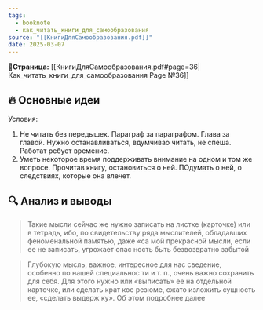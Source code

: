 ```yaml
---
tags:
  - booknote
  - как_читать_книги_для_самообразования
source: "[[КнигиДляСамообразования.pdf]]"
date: 2025-03-07
---
```

**📝Страница:** [[КнигиДляСамообразования.pdf#page=36|Как_читать_книги_для_самообразования Page №36]]  

## 🔥 Основные идеи 
Условия:
1) Не читать без передышек. Параграф за параграфом. Глава за главой. Нужно останавливаться, вдумчивао читать, не спеша. Работат ребует времение.
2) Уметь некоторое время поддерживать внимание на одном и том же вопросе. Прочитав книгу, остановиться о ней. ПОдумать о ней, о следствиях, которые она влечет.



## 🔍 Анализ и выводы  

>Такие мысли сейчас же нужно записать на листке (карточке) или в тетрадь, ибо, по свидетельству ряда мыслителей, обладавших феноменальной памятью, даже «са мой прекрасной мысли, если ее не записать, угрожает опас ность быть безвозвратно забытой

>Глубокую мысль, важное, интересное для нас сведение, особенно по нашей специальнос ти и т. п., очень важно сохранить для себя. Для этого нужно или «выписать» ее на отдельной карточке, или сделать крат кое резюме, сжато изложить сущность ее, «сделать выдерж ку». Об этом подробнее далее

